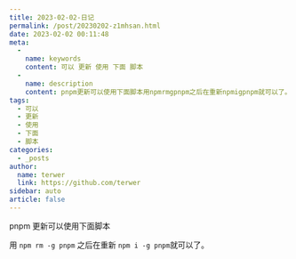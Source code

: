 ```yaml
---
title: 2023-02-02-日记
permalink: /post/20230202-z1mhsan.html
date: 2023-02-02 00:11:48
meta: 
  - 
    name: keywords
    content: 可以 更新 使用 下面 脚本
  - 
    name: description
    content: pnpm更新可以使用下面脚本用npmrmgpnpm​之后在重新npmigpnpm​就可以了。‍
tags: 
  - 可以
  - 更新
  - 使用
  - 下面
  - 脚本
categories: 
  - _posts
author: 
  name: terwer
  link: https://github.com/terwer
sidebar: auto
article: false
---
```




pnpm 更新可以使用下面脚本

用 `npm rm -g pnpm`​ 之后在重新 `npm i -g pnpm`​ 就可以了。

‍

